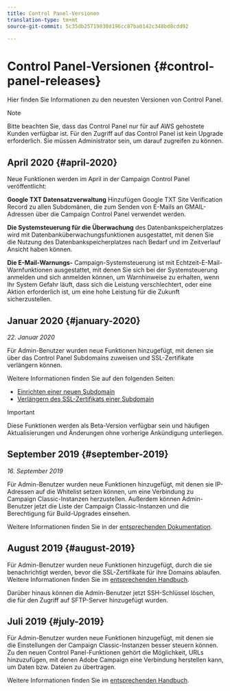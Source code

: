 ```yaml
---
title: Control Panel-Versionen
translation-type: tm+mt
source-git-commit: 5c35db25719830d196cc87ba0142c348bd8cdd92

---
```



# Control Panel-Versionen {#control-panel-releases}

Hier finden Sie Informationen zu den neuesten Versionen von Control Panel.

>[!NOTE]
>
>Bitte beachten Sie, dass das Control Panel nur für auf AWS gehostete Kunden verfügbar ist. Für den Zugriff auf das Control Panel ist kein Upgrade erforderlich. Sie müssen Administrator sein, um darauf zugreifen zu können.

## April 2020 {#april-2020}

Neue Funktionen werden im April in der Campaign Control Panel veröffentlicht:

**Google TXT Datensatzverwaltung** Hinzufügen Google TXT Site Verification Record zu allen Subdomänen, die zum Senden von E-Mails an GMAIL-Adressen über die Campaign Control Panel verwendet werden.

**Die Systemsteuerung für die Überwachung** des Datenbankspeicherplatzes wird mit Datenbanküberwachungsfunktionen ausgestattet, mit denen Sie die Nutzung des Datenbankspeicherplatzes nach Bedarf und im Zeitverlauf Ansicht haben können.

**Die E-Mail-Warnungs-** Campaign-Systemsteuerung ist mit Echtzeit-E-Mail-Warnfunktionen ausgestattet, mit denen Sie sich bei der Systemsteuerung anmelden und sich anmelden können, um Warnhinweise zu erhalten, wenn Ihr System Gefahr läuft, dass sich die Leistung verschlechtert, oder eine Aktion erforderlich ist, um eine hohe Leistung für die Zukunft sicherzustellen.

## Januar 2020 {#january-2020}

*22. Januar 2020*

Für Admin-Benutzer wurden neue Funktionen hinzugefügt, mit denen sie über das Control Panel Subdomains zuweisen und SSL-Zertifikate verlängern können.

Weitere Informationen finden Sie auf den folgenden Seiten:
* [Einrichten einer neuen Subdomain](subdomains-certificates/using/setting-up-new-subdomain.md)
* [Verlängern des SSL-Zertifikats einer Subdomain](subdomains-certificates/using/renewing-subdomain-certificate.md)

>[!IMPORTANT]
>
>Diese Funktionen werden als Beta-Version verfügbar sein und häufigen Aktualisierungen und Änderungen ohne vorherige Ankündigung unterliegen.

## September 2019 {#september-2019}

*16. September 2019*

Für Admin-Benutzer wurden neue Funktionen hinzugefügt, mit denen sie IP-Adressen auf die Whitelist setzen können, um eine Verbindung zu Campaign Classic-Instanzen herzustellen.
Außerdem können Admin-Benutzer jetzt die Liste der Campaign Classic-Instanzen und die Berechtigung für Build-Upgrades einsehen.

Weitere Informationen finden Sie in der [entsprechenden Dokumentation](instances-settings/using/ip-whitelisting-instance-access.md).

## August 2019 {#august-2019}

Für Admin-Benutzer wurden neue Funktionen hinzugefügt, durch die sie benachrichtigt werden, bevor die SSL-Zertifikate für ihre Domains ablaufen. Weitere Informationen finden Sie im [entsprechenden Handbuch](subdomains-certificates/using/monitoring-ssl-certificates.md).

Darüber hinaus können die Admin-Benutzer jetzt SSH-Schlüssel löschen, die für den Zugriff auf SFTP-Server hinzugefügt wurden.

## Juli 2019 {#july-2019}

Für Admin-Benutzer wurden neue Funktionen hinzugefügt, mit denen sie die Einstellungen der Campaign Classic-Instanzen besser steuern können. Zu den neuen Control Panel-Funktionen gehört die Möglichkeit, URLs hinzuzufügen, mit denen Adobe Campaign eine Verbindung herstellen kann, um Daten bzw. Dateien zu übertragen.

Weitere Informationen finden Sie im [entsprechenden Handbuch](instances-settings/using/url-permissions.md).
